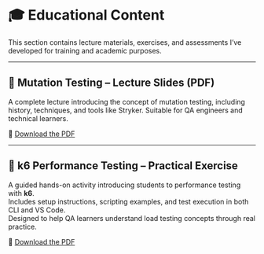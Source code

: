 # 🎓 Educational Content

This section contains lecture materials, exercises, and assessments I’ve developed for training and academic purposes.

---

## 📘 Mutation Testing – Lecture Slides (PDF)
A complete lecture introducing the concept of mutation testing, including history, techniques, and tools like Stryker. 
Suitable for QA engineers and technical learners.

📎 [Download the PDF](./Mutation-Testing.pdf)

---

## 🧪 k6 Performance Testing – Practical Exercise
A guided hands-on activity introducing students to performance testing with **k6**.  
Includes setup instructions, scripting examples, and test execution in both CLI and VS Code.  
Designed to help QA learners understand load testing concepts through real practice.

📎 [Download the PDF](./Exercise-K6.pdf)

